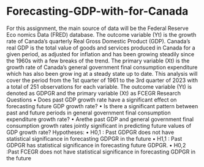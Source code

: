 # Forecasting-GDP-with-for-Canada
 For this assignment, the main source of data will be the Federal Reserve Eco
nomics Data (FRED) database. The outcome variable (Yt) is the growth rate of
 Canada’s quarterly Real Gross Domestic Product (GDP). Canada’s real GDP is
 the total value of goods and services produced in Canada for a given period, as
 adjusted for inflation and has been growing steadily since the 1960s with a few
 breaks of the trend. The primary variable (Xt) is the growth rate of Canada’s
 general government final consumption expenditure which has also been grow
ing at a steady state up to date. This analysis will cover the period from the
 1st quarter of 1961 to the 3rd quarter of 2023 with a total of 251 observations
 for each variable. The outcome variable (Yt) is denoted as GDPGR and the
 primary variable (Xt) as FCEGR
 Research Questions
 • Does past GDP growth rate have a significant effect on forecasting future
 GDP growth rate?
 • Is there a significant pattern between past and future periods in general
 government final consumption expenditure growth rate?
 • Arethe past GDP and general government final consumption growth rates
 jointly significant in predicting future values of GDP growth rate?
 Hypotheses:
 • H0,1 : Past GDPGR does not have statistical significance in forecasting
 GDPGR in the future
 • H1,1 : Past GDPGR has statistical significance in forecasting future
 GDPGR.
 • H0,2 :Past FCEGR does not have statistical significance in forecasting
 GDPGR in the future
 
